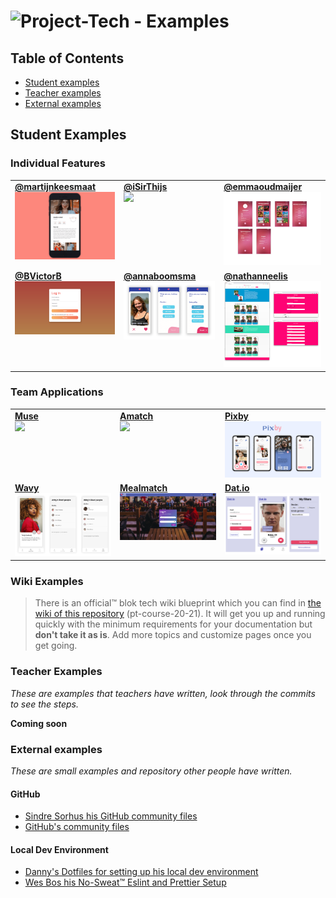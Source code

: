 # ![Project-Tech - Examples][banner-examples]

## Table of Contents

- [Student examples](#student-examples)
- [Teacher examples](#teacher-examples)
- [External examples](#external-examples)

## Student Examples
### Individual Features

<table>
  <tr valign="top">
    <td width="25%"><a href="https://github.com/MartijnKeesmaat"><strong>@martijnkeesmaat</strong></a><br><a href="https://github.com/MartijnKeesmaat/dating-app"><img src="https://raw.githubusercontent.com/MartijnKeesmaat/dating-app/master/hosted-images/app/proto.gif"></a></td>
    <td width="25%"><a href="https://github.com/iSirThijs"><strong>@iSirThijs</strong></a><br><a href="https://github.com/iSirThijs/Player2"><img src="https://raw.githubusercontent.com/wiki/iSirThijs/Player2/images/fp2home.png"></a></td>
    <td width="25%"><a href="https://github.com/emmaoudmaijer"><strong>@emmaoudmaijer</strong></a><br><a href="https://github.com/emmaoudmaijer/datingsite"><img src="https://raw.githubusercontent.com/emmaoudmaijer/datingsite/master/images/Schermen.png"></a></td>
  </tr>
  <tr valign="top">
    <td width="25%"><a href="https://github.com/BVictorB"><strong>@BVictorB</strong></a><br><a href="https://github.com/BVictorB/cmd-dating-app"><img src="../assets/images/victor.png"></a></td>
    <td width="25%"><a href="https://github.com/dewarian/"><strong>@annaboomsma</strong></a><br><a href="https://github.com/annaboomsma/datingAppFeature"><img src="https://github.com/annaboomsma/datingAppFeature/raw/master/documentatie/images/luvely.png"></a></td>
    <td width="25%"><a href="https://github.com/NathanNeelis/"><strong>@nathanneelis</strong></a><br><a href="https://github.com/NathanNeelis/Project-Tech"><img src="https://github.com/NathanNeelis/Project-Tech/raw/master/Styleguide/app/app.jpg"></a></td>
  </tr>
</table>

### Team Applications

<table>
  <tr valign="top">
    <td width="25%"><a href="https://github.com/kalemis"><strong>Muse</strong></a><br><a href="https://github.com/MartijnKeesmaat/Dating-app-pt"><img src="https://github.com/MartijnKeesmaat/Dating-app-pt/raw/master/wiki/home-demo.gif?raw=true"></a></td>
    <td width="25%"><a href="https://github.com/StanBankras/"><strong>Amatch</strong></a><br><a href="https://github.com/StanBankras/amatch"><img src="https://camo.githubusercontent.com/5c4b458a27e7b8579eb16d3b562b38d8a959632ada17a55e11723da4c864dda4/68747470733a2f2f692e696d6775722e636f6d2f4d394f77776d762e706e67"></a></td>
    <td width="25%"><a href="https://github.com/bbawuah"><strong>Pixby</strong></a><br><a href="https://github.com/bbawuah/Pixby"><img src="https://github.com/bbawuah/Pixby/raw/master/wiki_img/mockups%202.0.png"></a></td>
  </tr>
    <tr valign="top">
    <td width="25%"><a href="https://github.com/karimeij/"><strong>Wavy</strong></a><br><a href="https://github.com/karimeij/datingapp"><img src="../assets/images/wavy.png"></a></td>
    <td width="25%"><a href="https://github.com/Vuurvos1"><strong>Mealmatch</strong></a><br><a href="https://github.com/Vuurvos1/projectTechGroup"><img src="https://github.com/Vuurvos1/projectTechGroup/raw/master/views/img/login_screen.PNG"></a></td>
    <td width="25%"><a href="https://github.com/joordy/Dat.io"><strong>Dat.io</strong></a><br><a href="https://github.com/joordy/Dat.io"><img src="../assets/images/datio.png"></a></td>
  </tr>
</table>

### Wiki Examples

> There is an official™ blok tech wiki blueprint which you can find in [the wiki of this repository][wiki] (pt-course-20-21). It will get you up and running quickly with the minimum requirements for your documentation but **don't take it as is**. Add more topics and customize pages once you get going. 

### Teacher Examples

_These are examples that teachers have written, look through the commits to see the steps._

**Coming soon**

### External examples

_These are small examples  and repository other people have written._

#### GitHub

- [Sindre Sorhus his GitHub community files][community]
- [GitHub's community files][community-git]

#### Local Dev Environment
- [Danny's Dotfiles for setting up his local dev environment][dotfiles]
- [Wes Bos his No-Sweat™ Eslint and Prettier Setup][dotfiles]

[banner-examples]: https://cmda-bt.github.io/pt-course-22-23/assets/banner-examples.svg
[wiki]: https://github.com/cmda-bt/pt-course-22-23/wiki

[community]: https://github.com/sindresorhus/.github
[community-git]: https://github.com/github/.github
[dotfiles]: https://github.com/dandevri/dotfil.es